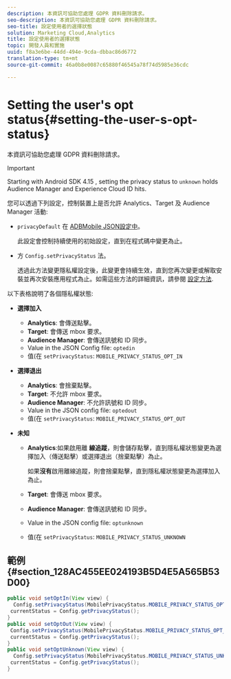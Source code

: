 ```yaml
---
description: 本資訊可協助您處理 GDPR 資料刪除請求。
seo-description: 本資訊可協助您處理 GDPR 資料刪除請求。
seo-title: 設定使用者的選擇狀態
solution: Marketing Cloud,Analytics
title: 設定使用者的選擇狀態
topic: 開發人員和實施
uuid: f8a3e6be-44dd-494e-9cda-dbbac86d6772
translation-type: tm+mt
source-git-commit: 46a0b8e0087c65880f46545a78f74d5985e36cdc

---
```



# Setting the user's opt status{#setting-the-user-s-opt-status}

本資訊可協助您處理 GDPR 資料刪除請求。

>[!IMPORTANT]
>
>Starting with Android SDK 4.15 , setting the privacy status to `unknown` holds Audience Manager and Experience Cloud ID hits.

您可以透過下列設定，控制裝置上是否允許 Analytics、Target 及 Audience Manager 活動:

* `privacyDefault` 在 [ADBMobile JSON設定中](/help/android/configuration/json-config/json-config.md)。

   此設定會控制持續使用的初始設定，直到在程式碼中變更為止。

* 方 `Config.setPrivacyStatus` 法。

   透過此方法變更隱私權設定後，此變更會持續生效，直到您再次變更或解取安裝並再次安裝應用程式為止。如需這些方法的詳細資訊，請參閱 [設定方法](/help/android/configuration/methods.md).

以下表格說明了各個隱私權狀態:

* **選擇加入**

   * **Analytics**: 會傳送點擊。
   * **Target**: 會傳送 mbox 要求。
   * **Audience Manager**: 會傳送訊號和 ID 同步。
   * Value in the JSON Config file: `optedin`
   * 值(在 `setPrivacyStatus`: `MOBILE_PRIVACY_STATUS_OPT_IN`

* **選擇退出**

   * **Analytics**: 會捨棄點擊。
   * **Target**: 不允許 mbox 要求。
   * **Audience Manager**: 不允許訊號和 ID 同步。
   * Value in the JSON config file: `optedout`
   * 值(在 `setPrivacyStatus`: `MOBILE_PRIVACY_STATUS_OPT_OUT`

* **未知**

   * **Analytics**:如果啟用離 **線追蹤**，則會儲存點擊，直到隱私權狀態變更為選擇加入（傳送點擊）或選擇退出（捨棄點擊）為止。

      如果<b>沒有</b>啟用離線追蹤，則會捨棄點擊，直到隱私權狀態變更為選擇加入為止。
   * **Target**: 會傳送 mbox 要求。
   * **Audience Manager**: 會傳送訊號和 ID 同步。
   * Value in the JSON config file: `optunknown`
   * 值(在 `setPrivacyStatus`: `MOBILE_PRIVACY_STATUS_UNKNOWN`

## 範例 {#section_128AC455EE024193B5D4E5A565B53D00}

```java
public void setOptIn(View view) { 
  Config.setPrivacyStatus(MobilePrivacyStatus.MOBILE_PRIVACY_STATUS_OPT_IN); 
 currentStatus = Config.getPrivacyStatus(); 
} 
public void setOptOut(View view) { 
 Config.setPrivacyStatus(MobilePrivacyStatus.MOBILE_PRIVACY_STATUS_OPT_OUT); 
 currentStatus = Config.getPrivacyStatus(); 
} 
public void setOptUnknown(View view) { 
  Config.setPrivacyStatus(MobilePrivacyStatus.MOBILE_PRIVACY_STATUS_UNKNOWN); 
 currentStatus = Config.getPrivacyStatus(); 
}
```

